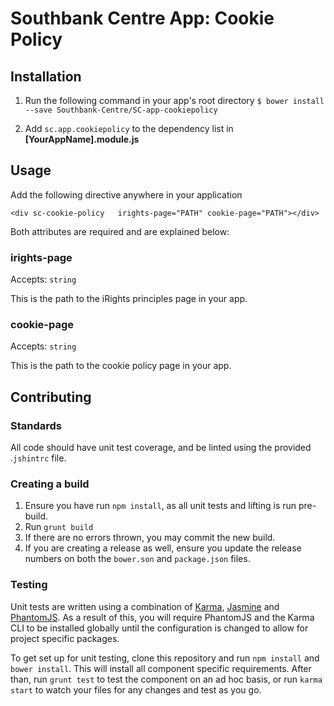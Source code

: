 # Southbank Centre App: Cookie Policy

## Installation

1. Run the following command in your app's root directory `$ bower install --save Southbank-Centre/SC-app-cookiepolicy`

2. Add `sc.app.cookiepolicy` to the dependency list in **[YourAppName].module.js**

## Usage

Add the following directive anywhere in your application

```
<div sc-cookie-policy 	irights-page="PATH" cookie-page="PATH"></div>
```

Both attributes are required and are explained below:

### irights-page

Accepts: `string`

This is the path to the iRights principles page in your app.

### cookie-page

Accepts: `string`

This is the path to the cookie policy page in your app.

## Contributing

### Standards

All code should have unit test coverage, and be linted using the provided .`jshintrc` file.

### Creating a build

1. Ensure you have run `npm install`, as all unit tests and lifting is run pre-build.
2. Run `grunt build`
3. If there are no errors thrown, you may commit the new build.
4. If you are creating a release as well, ensure you update the release numbers on both the `bower.son` and `package.json` files.

### Testing

Unit tests are written using a combination of [Karma](https://karma-runner.github.io/0.12/index.html), [Jasmine](https://jasmine.github.io/) and [PhantomJS](http://phantomjs.org/). As a result of this, you will require PhantomJS and the Karma CLI to be installed globally until the configuration is changed to allow for project specific packages.

To get set up for unit testing, clone this repository and run `npm install` and `bower install`. This will install all component specific requirements. After than, run `grunt test` to test the component on an ad hoc basis, or run `karma start` to watch your files for any changes and test as you go.